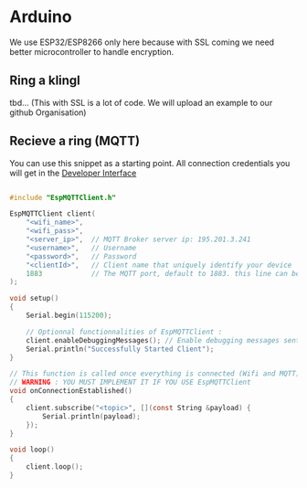 # Arduino

We use ESP32/ESP8266 only here because with SSL coming we need better microcontroller to handle encryption.

## Ring a klingl

tbd... (This with SSL is a lot of code. We will upload an example to our github Organisation)

## Recieve a ring (MQTT)

You can use this snippet as a starting point. All connection credentials you will get in the [Developer Interface](/guide/web-client.html)

```c

#include "EspMQTTClient.h"

EspMQTTClient client(
    "<wifi_name>",
    "<wifi_pass>",
    "<server_ip>",  // MQTT Broker server ip: 195.201.3.241
    "<username>",   // Username
    "<password>",   // Password
    "<clientId>",   // Client name that uniquely identify your device
    1883            // The MQTT port, default to 1883. this line can be omitted
);

void setup()
{
    Serial.begin(115200);

    // Optionnal functionnalities of EspMQTTClient :
    client.enableDebuggingMessages(); // Enable debugging messages sent to serial output
    Serial.println("Successfully Started Client");
}

// This function is called once everything is connected (Wifi and MQTT)
// WARNING : YOU MUST IMPLEMENT IT IF YOU USE EspMQTTClient
void onConnectionEstablished()
{
    client.subscribe("<topic>", [](const String &payload) {
        Serial.println(payload);
    });
}

void loop()
{
    client.loop();
}
```
